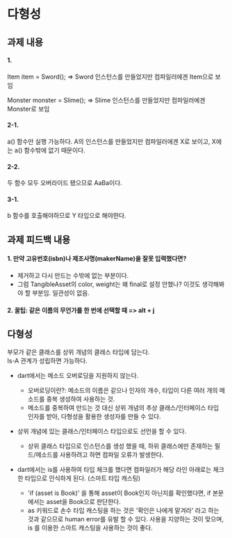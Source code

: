 # 다형성

## 과제 내용
#### 1. 
Item item = Sword();
=> Sword 인스턴스를 만들었지만 컴파일러에겐 Item으로 보임

Monster monster = Slime();
=> Slime 인스턴스를 만들었지만 컴파일러에겐 Monster로 보임

#### 2-1.
a() 함수만 실행 가능하다. A의 인스턴스를 만들었지만 컴파일러에겐 X로 보이고, X에는 a() 함수밖에 없기 때문이다.

#### 2-2. 
두 함수 모두 오버라이드 됐으므로 AaBa이다.

#### 3-1. 
b 함수를 호출해야하므로 Y 타입으로 해야한다.

## 과제 피드백 내용
#### 1. 만약 고유번호(isbn)나 제조사명(makerName)을 잘못 입력했다면?
- 제거하고 다시 만드는 수밖에 없는 부분이다.
- 그럼 TangibleAsset의 color, weight는 왜 final로 설정 안했나? 이것도 생각해봐야 할 부분임. 일관성이 없음.

#### 2. 꿀팁: 같은 이름의 무언가를 한 번에 선택할 때 => alt + j

## 다형성
부모가 같은 클래스를 상위 개념의 클래스 타입에 담는다.<br>
Is-A 관계가 성립하면 가능하다.

- dart에서는 메소드 오버로딩을 지원하지 않는다.
    - 오버로딩이란?: 메소드의 이름은 같으나 인자의 개수, 타입이 다른 여러 개의 메소드를 중복 생성하여 사용하는 것.
    - 메소드를 중복하여 만드는 것 대신 상위 개념의 추상 클래스/인터페이스 타입 인자를 받아, 다형성을 활용한 생성자를 만들 수 있다.

- 상위 개념에 있는 클래스/인터페이스 타입으로도 선언을 할 수 있다.
    - 상위 클래스 타입으로 인스턴스를 생성 했을 때, 하위 클래스에만 존재하는 필드/메소드를 사용하려고 하면 컴파일 오류가 발생한다.

- dart에서는 is를 사용하여 타입 체크를 했다면 컴파일러가 해당 라인 아래로는 체크한 타입으로 인식하게 된다. (스마트 타입 캐스팅)
    - 'if (asset is Book)' 을 통해 asset이 Book인지 아닌지를 확인했다면, if 본문에서는 asset을 Book으로 판단한다.
    - as 키워드로 손수 타입 캐스팅을 하는 것은 '확인은 나에게 맡겨라' 라고 하는 것과 같으므로  human error를 유발 할 수 있다. 사용을 지양하는 것이 맞으며, is 를 이용한 스마트 캐스팅을 사용하는 것이 좋다.